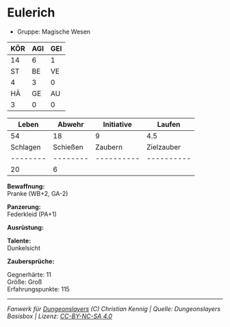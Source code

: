 # Eulerich  
- Gruppe: Magische Wesen  

| KÖR | AGI | GEI |  
| --- | --- | --- |  
| 14  | 6   | 1   |
| ST  | BE  | VE  |  
| 4   | 3   | 0   |
| HÄ  | GE  | AU  |  
| 3   | 0   | 0   |


| Leben    | Abwehr   | Initiative | Laufen     |
| -------- | -------- | ---------- | ---------- |
| 54       | 18       | 9          | 4.5        |
| Schlagen | Schießen | Zaubern    | Zielzauber |
| -------- | -------- | ---------- | ---------- |
| 20       | 6        |            |            |

**Bewaffnung:**  
Pranke (WB+2, GA-2)

**Panzerung:**  
Federkleid (PA+1)

**Ausrüstung:**  


**Talente:**  
Dunkelsicht

**Zaubersprüche:**  


Gegnerhärte: 11  
Größe: Groß  
Erfahrungspunkte: 115  



___
*Fanwerk für [Dungeonslayers](https://www.dungeonslayers.net/) (C) Christian Kennig | Quelle: Dungeonslayers Basisbox | Lizenz: [CC-BY-NC-SA 4.0](https://creativecommons.org/licenses/by-nc-sa/4.0/deed.de)*